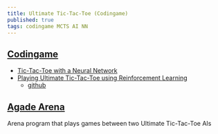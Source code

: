 ```yaml
---
title: Ultimate Tic-Tac-Toe (Codingame)
published: true
tags: codingame MCTS AI NN
---
```

## [Codingame](https://www.codingame.com/multiplayer/bot-programming/tic-tac-toe)

- [Tic-Tac-Toe with a Neural Network](https://nestedsoftware.com/2019/12/27/tic-tac-toe-with-a-neural-network-1fjn.206436.html)
- [Playing Ultimate Tic-Tac-Toe using Reinforcement Learning](https://medium.com/@arnavparuthi/playing-ultimate-tic-tac-toe-using-reinforcement-learning-892f084f7def)
	- [github](https://github.com/Arnav235/ultimate_tic-tac-toe_alphazero)

## [Agade Arena](https://github.com/Agade09/CG-UTTT-Arena)

Arena program that plays games between two Ultimate Tic-Tac-Toe AIs
